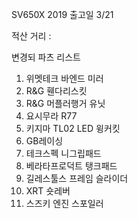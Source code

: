 
SV650X 2019
출고일 3/21 

적산 거리 : 

변경되 파츠 리스트

1. 위멧테크 바엔드 미러 
2. R&G 휀다리스킷
3. R&G 머플러행거 유닛 
4. 요시무라 R77
5. 키지마 TL02 LED 윙커킷 
6. GB레이싱 
7. 테크스펙 니그립패드
8. 베라타프로덕트 탱크패드
9. 길레스툴스 프레임 슬라이더
10. XRT 숏레버 
11. 스즈키 엔진 스포일러 
